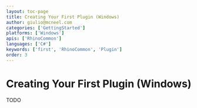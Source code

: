 ```yaml
---
layout: toc-page
title: Creating Your First Plugin (Windows)
author: giulio@mcneel.com
categories: ['GettingStarted']
platforms: ['Windows']
apis: ['RhinoCommon']
languages: ['C#']
keywords: ['first', 'RhinoCommon', 'Plugin']
order: 3
---
```


# Creating Your First Plugin (Windows)

TODO
